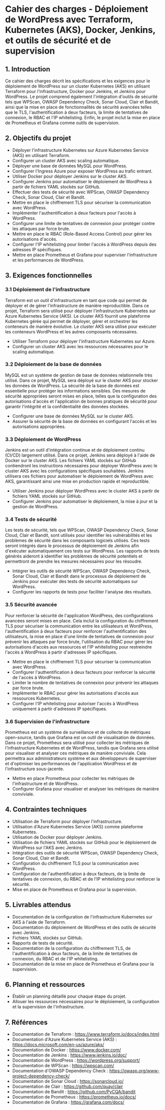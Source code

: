 # Cahier des charges - Déploiement de WordPress avec Terraform, Kubernetes (AKS), Docker, Jenkins, et outils de sécurité et de supervision

## 1. Introduction

Ce cahier des charges décrit les spécifications et les exigences pour le déploiement de WordPress sur un cluster Kubernetes (AKS) en utilisant Terraform pour l'infrastructure, Docker pour Jenkins, et Jenkins pour WordPress. Le projet comprend également l'intégration d'outils de sécurité tels que WPScan, OWASP Dependency Check, Sonar Cloud, Clair et Bandit, ainsi que la mise en place de fonctionnalités de sécurité avancées telles que le TLS, l'authentification à deux facteurs, la limite de tentatives de connexion, le RBAC et l'IP whitelisting. Enfin, le projet inclut la mise en place de Prometheus et Grafana comme outils de supervision.

## 2. Objectifs du projet

- Déployer l'infrastructure Kubernetes sur Azure Kubernetes Service (AKS) en utilisant Terraform.
- Configurer un cluster AKS avec scaling automatique.
- Déployer une base de données MySQL pour WordPress.
- Configurer l'Ingress Azure pour exposer WordPress au trafic entrant.
- Utiliser Docker pour déployer Jenkins sur le cluster AKS.
- Configurer Jenkins pour automatiser le déploiement de WordPress à partir de fichiers YAML stockés sur GitHub.
- Effectuer des tests de sécurité avec WPScan, OWASP Dependency Check, Sonar Cloud, Clair et Bandit.
- Mettre en place le chiffrement TLS pour sécuriser la communication avec WordPress.
- Implémenter l'authentification à deux facteurs pour l'accès à WordPress.
- Configurer une limite de tentatives de connexion pour protéger contre les attaques par force brute.
- Mettre en place le RBAC (Role-Based Access Control) pour gérer les autorisations d'accès.
- Configurer l'IP whitelisting pour limiter l'accès à WordPress depuis des adresses IP spécifiques.
- Mettre en place Prometheus et Grafana pour superviser l'infrastructure et les performances de WordPress.

## 3. Exigences fonctionnelles

### 3.1 Déploiement de l'infrastructure

Terraform est un outil d'infrastructure en tant que code qui permet de déployer et de gérer l'infrastructure de manière reproductible. Dans ce projet, Terraform sera utilisé pour déployer l'infrastructure Kubernetes sur Azure Kubernetes Service (AKS). Le cluster AKS fournit une plateforme Kubernetes gérée qui permet de déployer, gérer et orchestrer les conteneurs de manière évolutive. Le cluster AKS sera utilisé pour exécuter les conteneurs WordPress et les autres composants nécessaires.

- Utiliser Terraform pour déployer l'infrastructure Kubernetes sur Azure.
- Configurer un cluster AKS avec les ressources nécessaires pour le scaling automatique.

### 3.2 Déploiement de la base de données

MySQL est un système de gestion de base de données relationnelle très utilisé. Dans ce projet, MySQL sera déployé sur le cluster AKS pour stocker les données de WordPress. La sécurité de la base de données est essentielle pour protéger les informations sensibles. Des mesures de sécurité appropriées seront mises en place, telles que la configuration des autorisations d'accès et l'application de bonnes pratiques de sécurité pour garantir l'intégrité et la confidentialité des données stockées.

- Configurer une base de données MySQL sur le cluster AKS.
- Assurer la sécurité de la base de données en configurant l'accès et les autorisations appropriées.

### 3.3 Déploiement de WordPress

Jenkins est un outil d'intégration continue et de déploiement continu (CI/CD) largement utilisé. Dans ce projet, Jenkins sera déployé à l'aide de Docker sur le cluster AKS. Les fichiers YAML stockés sur GitHub contiendront les instructions nécessaires pour déployer WordPress avec le cluster AKS avec les configurations spécifiques souhaitées. Jenkins utilisera ces fichiers pour automatiser le déploiement de WordPress avec AKS, garantissant ainsi une mise en production rapide et reproductible.

- Utiliser Jenkins pour déployer WordPress avec le cluster AKS à partir de fichiers YAML stockés sur GitHub.
- Configurer Jenkins pour automatiser le déploiement, la mise à jour et la gestion de WordPress.

### 3.4 Tests de sécurité

Les tests de sécurité, tels que WPScan, OWASP Dependency Check, Sonar Cloud, Clair et Bandit, sont utilisés pour identifier les vulnérabilités et les problèmes de sécurité dans les composants logiciels utilisés. Ces tests seront intégrés dans le processus de déploiement de Jenkins afin d'exécuter automatiquement ces tests sur WordPress. Les rapports de tests générés aideront à identifier les problèmes de sécurité potentiels et permettront de prendre les mesures nécessaires pour les résoudre.

- Intégrer les outils de sécurité WPScan, OWASP Dependency Check, Sonar Cloud, Clair et Bandit dans le processus de déploiement de Jenkins pour exécuter des tests de sécurité automatiques sur WordPress.
- Configurer les rapports de tests pour faciliter l'analyse des résultats.

### 3.5 Sécurité avancée

Pour renforcer la sécurité de l'application WordPress, des configurations avancées seront mises en place. Cela inclut la configuration du chiffrement TLS pour sécuriser la communication entre les utilisateurs et WordPress, l'authentification à deux facteurs pour renforcer l'authentification des utilisateurs, la mise en place d'une limite de tentatives de connexion pour prévenir les attaques par force brute, l'utilisation du RBAC pour gérer les autorisations d'accès aux ressources et l'IP whitelisting pour restreindre l'accès à WordPress à partir d'adresses IP spécifiques.

- Mettre en place le chiffrement TLS pour sécuriser la communication avec WordPress.
- Configurer l'authentification à deux facteurs pour renforcer la sécurité de l'accès à WordPress.
- Limiter le nombre de tentatives de connexion pour prévenir les attaques par force brute.
- Implémenter le RBAC pour gérer les autorisations d'accès aux ressources Kubernetes.
- Configurer l'IP whitelisting pour autoriser l'accès à WordPress uniquement à partir d'adresses IP spécifiques.

### 3.6 Supervision de l'infrastructure

Prometheus est un système de surveillance et de collecte de métriques open-source, tandis que Grafana est un outil de visualisation de données. Dans ce projet, Prometheus sera utilisé pour collecter les métriques de l'infrastructure Kubernetes et de WordPress, tandis que Grafana sera utilisé pour visualiser et analyser ces métriques de manière conviviale. Cela permettra aux administrateurs système et aux développeurs de superviser et d'optimiser les performances de l'application WordPress et de l'infrastructure sous-jacente.

- Mettre en place Prometheus pour collecter les métriques de l'infrastructure et de WordPress.
- Configurer Grafana pour visualiser et analyser les métriques de manière conviviale.

## 4. Contraintes techniques

- Utilisation de Terraform pour déployer l'infrastructure.
- Utilisation d'Azure Kubernetes Service (AKS) comme plateforme Kubernetes.
- Utilisation de Docker pour déployer Jenkins.
- Utilisation de fichiers YAML stockés sur GitHub pour le déploiement de WordPress sur l'AKS avec Jenkins.
- Intégration des outils de sécurité WPScan, OWASP Dependency Check, Sonar Cloud, Clair et Bandit.
- Configuration du chiffrement TLS pour la communication avec WordPress.
- Configuration de l'authentification à deux facteurs, de la limite de tentatives de connexion, du RBAC et de l'IP whitelisting pour renforcer la sécurité.
- Mise en place de Prometheus et Grafana pour la supervision.

## 5. Livrables attendus
- Documentation de la configuration de l'infrastructure Kubernetes sur AKS à l'aide de Terraform.
- Documentation du déploiement de WordPress et des outils de sécurité avec Jenkins.
- Fichiers YAML stockés sur GitHub.
- Rapports de tests de sécurité.
- Documentation de la configuration du chiffrement TLS, de l'authentification à deux facteurs, de la limite de tentatives de connexion, du RBAC et de l'IP whitelisting.
- Documentation de la mise en place de Prometheus et Grafana pour la supervision.

## 6. Planning et ressources
- Établir un planning détaillé pour chaque étape du projet.
- Allouer les ressources nécessaires pour le déploiement, la configuration et la supervision de l'infrastructure.

## 7. Références
- Documentation de Terraform : https://www.terraform.io/docs/index.html
- Documentation d'Azure Kubernetes Service (AKS) : https://docs.microsoft.com/en-us/azure/aks/
- Documentation de Docker : https://www.docker.com/
- Documentation de Jenkins : https://www.jenkins.io/doc/
- Documentation de WordPress : https://wordpress.org/support/
- Documentation de WPScan : https://wpscan.com/
- Documentation d'OWASP Dependency Check : https://owasp.org/www-project-dependency-check/
- Documentation de Sonar Cloud : https://sonarcloud.io/
- Documentation de Clair : https://github.com/quay/clair
- Documentation de Bandit : https://github.com/PyCQA/bandit
- Documentation de Prometheus : https://prometheus.io/docs/
- Documentation de Grafana : https://grafana.com/docs/
